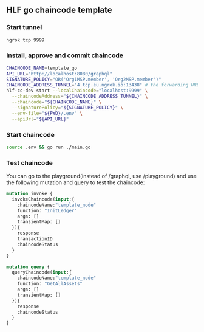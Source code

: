 ## HLF go chaincode template

### Start tunnel
```bash
ngrok tcp 9999
```

### Install, approve and commit chaincode
```bash
CHAINCODE_NAME=template_go
API_URL="http://localhost:8080/graphql"
SIGNATURE_POLICY="OR('Org1MSP.member', 'Org2MSP.member')"
CHAINCODE_ADDRESS_TUNNEL="4.tcp.eu.ngrok.io:13438" # the forwarding URL you get from opening an ngrok tunnel
hlf-cc-dev start --localChaincode="localhost:9999" \
  --chaincodeAddress="${CHAINCODE_ADDRESS_TUNNEL}" \
  --chaincode="${CHAINCODE_NAME}" \
  --signaturePolicy="${SIGNATURE_POLICY}" \
  --env-file="${PWD}/.env" \
  --apiUrl="${API_URL}"
```

### Start chaincode

```bash
source .env && go run ./main.go
```

### Test chaincode

You can go to the playground(instead of /graphql, use /playground) and use the following mutation and query to test the chaincode:

```graphql
mutation invoke {
  invokeChaincode(input:{
    chaincodeName:"template_node"
    function: "InitLedger"
    args: []
    transientMap: []
  }){
    response
    transactionID
    chaincodeStatus
  }
}

mutation query {
  queryChaincode(input:{
    chaincodeName:"template_node"
    function: "GetAllAssets"
    args: []
    transientMap: []
  }){
    response
    chaincodeStatus
  }
}

```
